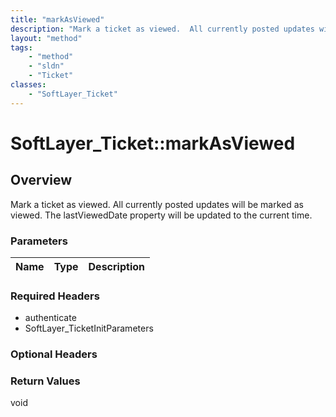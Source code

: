 ```yaml
---
title: "markAsViewed"
description: "Mark a ticket as viewed.  All currently posted updates will be marked as viewed. The lastViewedDate property will be upd... "
layout: "method"
tags:
    - "method"
    - "sldn"
    - "Ticket"
classes:
    - "SoftLayer_Ticket"
---
```

# SoftLayer_Ticket::markAsViewed
## Overview 
Mark a ticket as viewed.  All currently posted updates will be marked as viewed. The lastViewedDate property will be updated to the current time. 

### Parameters 
|Name | Type | Description |
| --- | --- | --- |


### Required Headers
* authenticate
* SoftLayer_TicketInitParameters

### Optional Headers

### Return Values
void

